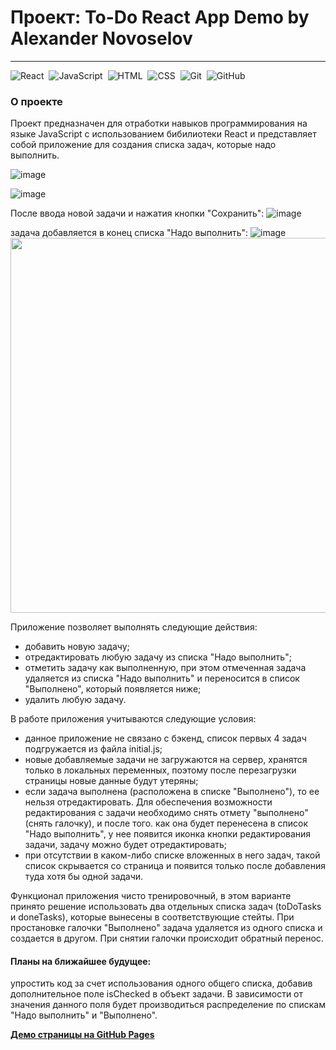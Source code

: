 # Проект: To-Do React App Demo by Alexander Novoselov
---

![React](https://img.shields.io/badge/-React-05122A?style=flat&logo=react)&nbsp;
![JavaScript](https://img.shields.io/badge/-JavaScript-05122A?style=flat&logo=javascript)&nbsp;
![HTML](https://img.shields.io/badge/-HTML-05122A?style=flat&logo=HTML5)&nbsp;
![CSS](https://img.shields.io/badge/-CSS-05122A?style=flat&logo=CSS3&logoColor=1572B6)&nbsp;
![Git](https://img.shields.io/badge/-Git-05122A?style=flat&logo=git)&nbsp;
![GitHub](https://img.shields.io/badge/-GitHub-05122A?style=flat&logo=github)&nbsp;


### О проекте
Проект предназначен для отработки навыков программирования на языке JavaScript с использованием бибилиотеки React и представляет собой приложение для создания списка задач, которые надо выполнить.

![image](https://user-images.githubusercontent.com/97363077/178458775-f35b6785-b097-420d-92b8-fe6a216c016b.png)

![image](https://user-images.githubusercontent.com/97363077/178458945-f4632ad1-c22a-4fa8-98e9-a92d9f7fde3b.png)

После ввода новой задачи и нажатия кнопки "Сохранить":
![image](https://user-images.githubusercontent.com/97363077/178459605-16ee5076-93b7-4ad4-820f-ae663484b519.png)

задача добавляется в конец списка "Надо выполнить":
![image](https://user-images.githubusercontent.com/97363077/178459978-38c8ef82-e14e-44a4-900b-ddd56d8993e7.png)
<img src="https://user-images.githubusercontent.com/97363077/178459978-38c8ef82-e14e-44a4-900b-ddd56d8993e7.png" width="600">


Приложение позволяет выполнять следующие действия:
- добавить новую задачу;
- отредактировать любую задачу из списка "Надо выполнить";
- отметить задачу как выполненную, при этом отмеченная задача удаляется из списка "Надо выполнить" и переносится в список "Выполнено", который появляется ниже;
- удалить любую задачу.

В работе приложения учитываются следующие условия:
- данное приложение не связано с бэкенд, список первых 4 задач подгружается из файла initial.js;
- новые добавляемые задачи не загружаются на сервер, хранятся только в локальных переменных, поэтому после перезагрузки страницы новые данные будут утеряны;
- если задача выполнена (расположена в списке "Выполнено"), то ее нельзя отредактировать. Для обеспечения возможности редактирования с задачи необходимо снять отмету "выполнено" (снять галочку), и после того. как она будет перенесена в список "Надо выполнить", у нее появится иконка кнопки редактирования задачи, задачу можно будет отредактировать;
- при отсутствии в каком-либо списке вложенных в него задач, такой список скрывается со страница и появится только после добавления туда хотя бы одной задачи.

Функционал приложения чисто тренировочный, в этом варианте принято решение использовать два отдельных списка задач (toDoTasks и doneTasks), которые вынесены в соответствующие стейты. При простановке галочки "Выполнено" задача удаляется из одного списка и создается в другом. При снятии галочки происходит обратный перенос.


#### Планы на ближайшее будущее: 
упростить код за счет использования одного общего списка, добавив дополнительное поле isChecked в объект задачи. В зависимости от значения данного поля будет производиться распределение по спискам "Надо выполнить" и "Выполнено".


[**Демо страницы на GitHub Pages**](https://alexander-nov.github.io/react-to-do/)
